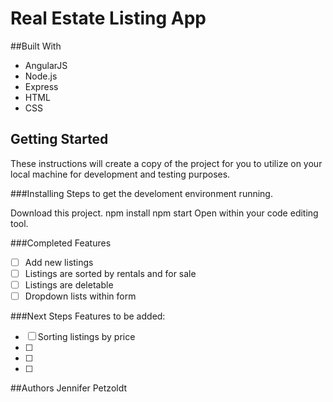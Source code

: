 # Real Estate Listing App

##Built With
* AngularJS
* Node.js
* Express
* HTML
* CSS

## Getting Started
These instructions will create a copy of the project for you to utilize on your local machine for development and testing purposes. 

###Installing
Steps to get the develoment environment running.

Download this project.
npm install
npm start
Open within your code editing tool.

###Completed Features
- [ ] Add new listings
- [ ] Listings are sorted by rentals and for sale
- [ ] Listings are deletable
- [ ] Dropdown lists within form 

###Next Steps
Features to be added:
- [ ] Sorting listings by price
- [ ] 
- [ ]
- [ ]


##Authors
Jennifer Petzoldt